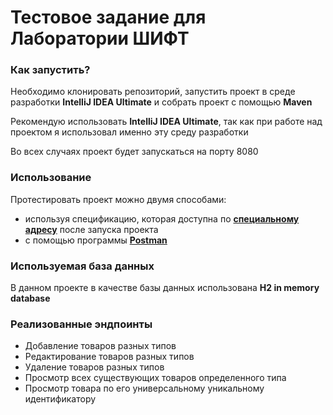 # Тестовое задание для Лаборатории ШИФТ

### Как запустить?
Необходимо клонировать репозиторий, запустить проект в среде разработки **IntelliJ IDEA Ultimate** и собрать проект с помощью **Maven**

Рекомендую использовать **IntelliJ IDEA Ultimate**, так как при работе над проектом я использовал именно эту среду разработки

Во всех случаях проект будет запускаться на порту 8080

### Использование

Протестировать проект можно двумя способами:
+ используя спецификацию, которая доступна по [**специальному адресу**](http://localhost:8080/swagger-ui/index.html) после запуска проекта
+ с помощью программы [**Postman**](https://www.postman.com/)

### Используемая база данных

В данном проекте в качестве базы данных использована **H2 in memory database**

### Реализованные эндпоинты
+ Добавление товаров разных типов
+ Редактирование товаров разных типов
+ Удаление товаров разных типов
+ Просмотр всех существующих товаров определенного типа
+ Просмотр товара по его универсальному уникальному идентификатору
